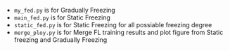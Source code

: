 * `my_fed.py` is for Gradually Freezing
* `main_fed.py` is for Static Freezing
* `static_fed.py` is for Static Freezing for all possiable freezing degree
* `merge_ploy.py` is for Merge FL training results and plot figure from Static freezing and Gradually Freezing

